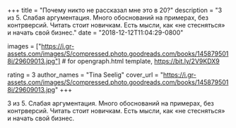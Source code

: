 
+++
title = "Почему никто не рассказал мне это в 20?"
description = "3 из 5. Слабая аргументация. Много обоснований на примерах, без контрверсий. Читать стоит новичкам. Есть мысли, как «не стесняться» и начать свой бизнес."
date = "2018-12-12T11:04:29-0800"

images = ["https://i.gr-assets.com/images/S/compressed.photo.goodreads.com/books/1458795018i/29609013.jpg"]  # for opengraph.html template, https://bit.ly/2V9KDX9

rating = 3
author_names = "Tina Seelig"
cover_url = "https://i.gr-assets.com/images/S/compressed.photo.goodreads.com/books/1458795018i/29609013.jpg"
+++

3 из 5. Слабая аргументация. Много обоснований на примерах, без контрверсий. Читать стоит новичкам. Есть мысли, как «не стесняться» и начать свой бизнес.
